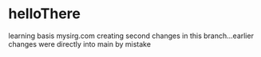 # helloThere
learning basis mysirg.com
creating second changes in this branch...earlier changes were directly into main by mistake
